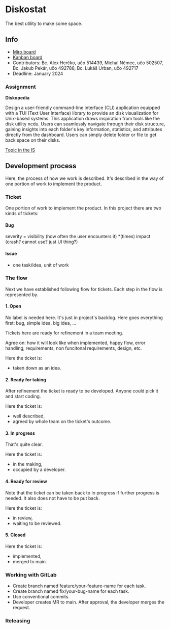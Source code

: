 # Diskostat

The best utility to make some space.

## Info

- [Miro board](https://miro.com/app/board/uXjVNSZVn78=/)
- [Kanban board](https://gitlab.fi.muni.cz/xhercko/diskostat/-/boards)
- Contributors: Bc. Alex Herčko, učo 514439, Michal Němec, učo 502507,
  Bc. Jakub Pekár, učo 492788, Bc. Lukáš Urban, učo 492717
- Deadline: January 2024


### Assignment

**Diskopedia**

Design a user-friendly command-line interface (CLI) application
equipped with a TUI (Text User Interface) library to provide an disk
visualization for Unix-based systems. This application draws
inspiration from tools like the disk utility ncdu. Users can
seamlessly navigate through their disk structure, gaining insights
into each folder's key information, statistics, and attributes
directly from the dashboard. Users can simply delete folder or file to
get back space on their disks.

[Topic in the IS](https://is.muni.cz/auth/rozpis/tema?fakulta=1433;kod=PV281;predmet=1554254;sorter=vedouci;balik=497045;tema=498496;uplne_info=1;obdobi=9223)

## Development process

Here, the process of how we work is described. It's described in the way
of one portion of work to implement the product.

### Ticket

One portion of work to implement the product. In this project there
are two kinds of tickets:

#### Bug

severity = visibility (how often the user encounters it) *(times) impact (crash? cannot use? just UI thing?)
<!-- resource: https://sqa.stackexchange.com/a/7548 -->


#### Issue

- one task/idea, unit of work

### The flow

Next we have established following flow for tickets.
Each step in the flow is represented by.

#### 1. Open

No label is needed here. It's just in project's backlog. Here goes
everything first: bug, simple idea, big idea, ...

Tickets here are ready for refinement in a team meeting.

Agree on: how it will look like when implemented, happy flow, error
handling, requirements, non funcitonal requirements, design, etc.

Here the ticket is:
- taken down as an idea.

#### 2. Ready for taking

After refinement the ticket is ready to be developed. Anyone could pick it
and start coding.

Here the ticket is:
- well described,
- agreed by whole team on the ticket's outcome.

#### 3. In progress

That's quite clear.

Here the ticket is:
- in the making,
- occupied by a developer.

#### 4. Ready for review

Note that the ticket can be taken back to In progress if further
progress is needed. It also does not have to be put back.

Here the ticket is:
- in review,
- waiting to be reviewed.

#### 5. Closed

Here the ticket is:
- implemented,
- merged to main.


### Working with GitLab

- Create branch named feature/your-feature-name for each task.
- Create branch named fix/your-bug-name for each task.
- Use conventional commits.
- Developer creates MR to main. After approval, the developer merges the request.

### Releasing
